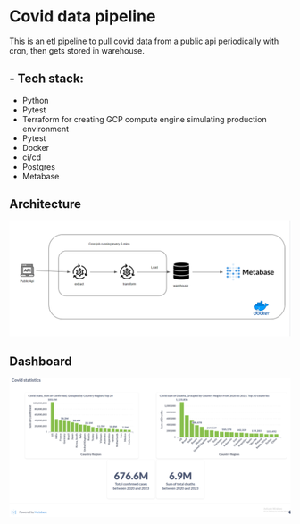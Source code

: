 # Covid data pipeline

This is an etl pipeline to pull covid data from a public api periodically with cron, then gets stored in warehouse.

## - Tech stack:
- Python
- Pytest
- Terraform for creating GCP compute engine simulating production environment
- Pytest
- Docker
- ci/cd
- Postgres
- Metabase

## Architecture

![](./assets/images/architecture.png)

## Dashboard

![](./assets/images/board2.png)
